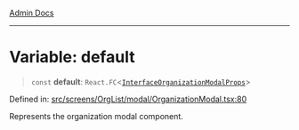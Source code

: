 [Admin Docs](/)

---

# Variable: default

> `const` **default**: `React.FC`\<[`InterfaceOrganizationModalProps`](../interfaces/InterfaceOrganizationModalProps.md)\>

Defined in: [src/screens/OrgList/modal/OrganizationModal.tsx:80](https://github.com/PalisadoesFoundation/talawa-admin/blob/main/src/screens/OrgList/modal/OrganizationModal.tsx#L80)

Represents the organization modal component.
